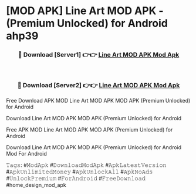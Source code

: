 # [MOD APK] Line Art MOD APK - (Premium Unlocked) for Android ahp39



<div align="center">
<h3>🔴 Download [Server1] 👉👉 <a href="https://momento.my/?title=Line_Art_MOD_APK">Line Art MOD APK Mod Apk</a></h3><br>

<h3>🔴 Download [Server2] 👉👉 <a href="https://momento.my/?title=Line_Art_MOD_APK">Line Art MOD APK Mod Apk</a></h3>
</div>



Free Download APK MOD Line Art MOD APK MOD APK (Premium Unlocked) for Android

Download Line Art MOD APK MOD APK (Premium Unlocked) for Android

Free APK MOD Line Art MOD APK MOD APK (Premium Unlocked) for Android

Download Line Art MOD APK MOD APK (Premium Unlocked) for Android Mod For Android

𝚃𝚊𝚐𝚜: #𝙼𝚘𝚍𝙰𝚙𝚔 #𝙳𝚘𝚠𝚗𝚕𝚘𝚊𝚍𝙼𝚘𝚍𝙰𝚙𝚔 #𝙰𝚙𝚔𝙻𝚊𝚝𝚎𝚜𝚝𝚅𝚎𝚛𝚜𝚒𝚘𝚗 #𝙰𝚙𝚔𝚄𝚗𝚕𝚒𝚖𝚒𝚝𝚎𝚍𝙼𝚘𝚗𝚎𝚢 #𝙰𝚙𝚔𝚄𝚗𝚕𝚘𝚌𝚔𝙰𝚕𝚕 #𝙰𝚙𝚔𝙽𝚘𝙰𝚍𝚜 #𝚄𝚗𝚕𝚘𝚌𝚔𝙿𝚛𝚎𝚖𝚒𝚞𝚖 #𝙵𝚘𝚛𝙰𝚗𝚍𝚛𝚘𝚒𝚍 #𝙵𝚛𝚎𝚎𝙳𝚘𝚠𝚗𝚕𝚘𝚊𝚍 #home_design_mod_apk
